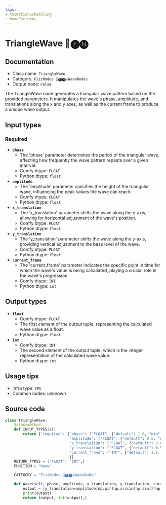 ```yaml
---
tags:
- AnimationScheduling
- WavePatterns
---
```


# TriangleWave 📅🅕🅝
## Documentation
- Class name: `TriangleWave`
- Category: `FizzNodes 📅🅕🅝/WaveNodes`
- Output node: `False`

The TriangleWave node generates a triangular wave pattern based on the provided parameters. It manipulates the wave's phase, amplitude, and translations along the x and y axes, as well as the current frame to produce a unique wave output.
## Input types
### Required
- **`phase`**
    - The 'phase' parameter determines the period of the triangular wave, affecting how frequently the wave pattern repeats over a given interval.
    - Comfy dtype: `FLOAT`
    - Python dtype: `float`
- **`amplitude`**
    - The 'amplitude' parameter specifies the height of the triangular wave, influencing the peak values the wave can reach.
    - Comfy dtype: `FLOAT`
    - Python dtype: `float`
- **`x_translation`**
    - The 'x_translation' parameter shifts the wave along the x-axis, allowing for horizontal adjustment of the wave's position.
    - Comfy dtype: `FLOAT`
    - Python dtype: `float`
- **`y_translation`**
    - The 'y_translation' parameter shifts the wave along the y-axis, providing vertical adjustment to the base level of the wave.
    - Comfy dtype: `FLOAT`
    - Python dtype: `float`
- **`current_frame`**
    - The 'current_frame' parameter indicates the specific point in time for which the wave's value is being calculated, playing a crucial role in the wave's progression.
    - Comfy dtype: `INT`
    - Python dtype: `int`
## Output types
- **`float`**
    - Comfy dtype: `FLOAT`
    - The first element of the output tuple, representing the calculated wave value as a float.
    - Python dtype: `float`
- **`int`**
    - Comfy dtype: `INT`
    - The second element of the output tuple, which is the integer representation of the calculated wave value.
    - Python dtype: `int`
## Usage tips
- Infra type: `CPU`
- Common nodes: unknown


## Source code
```python
class TriangleWave:
    @classmethod
    def INPUT_TYPES(s):
        return {"required": {"phase": ("FLOAT", {"default": 1.0, "min": 0.0, "max": 9999.0, "step": 1.0}),
                             "amplitude": ("FLOAT", {"default": 0.5, "min": 0.0, "max": 9999.0, "step": 0.1}),
                             "x_translation": ("FLOAT", {"default": 0.0, "min": 0.0, "max": 9999.0, "step": 1.0}),
                             "y_translation": ("FLOAT", {"default": 0.5, "min": 0.0, "max": 9999.0, "step": 0.05}),
                             "current_frame": ("INT", {"default": 1.0, "min": 0.0, "max": 9999.0, "step": 1.0}),
                             }}
    RETURN_TYPES = ("FLOAT", "INT",)
    FUNCTION = "Wave"

    CATEGORY = "FizzNodes 📅🅕🅝/WaveNodes"

    def Wave(self, phase, amplitude, x_translation, y_translation, current_frame):
        output = (y_translation+amplitude/np.pi*(np.arcsin(np.sin(2*np.pi/phase*current_frame-x_translation))))
        print(output)
        return (output, int(output),)

```

